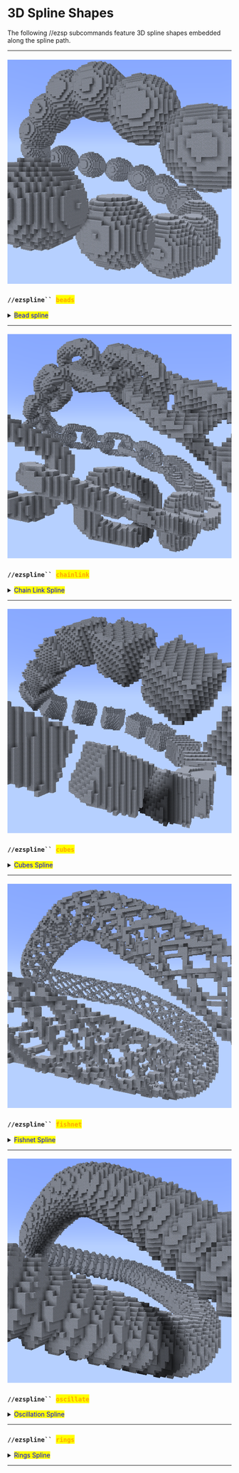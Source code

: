 # 3D Spline Shapes

The following //ezsp subcommands feature 3D spline shapes embedded along the spline path.

***

#### ![](../../.gitbook/assets/SplinesBeads.png)

### `//ezspline`` `<mark style="color:orange;">`beads`</mark>

<details>

<summary><mark style="color:blue;">Bead spline</mark></summary>

**`//ezsp beads <pattern>`** [**`<radii>`**](common-parameters.md#radius-progression-less-than-radii-greater-than) [**`[-t <angle>]`**](common-parameters.md#twist-t-less-than-angle-greater-than) [**`[-p <kbParameters>]`**](common-parameters.md#kochanek-bartel-parameters-p-less-than-kbparameters-greater-than) [**`[-q <quality>]`**](common-parameters.md#quality-q-less-than-quality-greater-than) [**`[-n <normalMode>]`**](common-parameters.md#spline-normal-mode-n-less-than-normalmode-greater-than) [**`[-h]`**](common-parameters.md#ingame-help-page-h)

Generates a beads-shaped spline along the selected positions.

* **`<Pattern>`**:
  * Specifies the block(s) the spline is made out of.

The remaining arguments are outlined on the [Common Parameters](common-parameters.md) subpage.

</details>

***

#### ![](../../.gitbook/assets/SplinesChainlink.png)

### `//ezspline`` `<mark style="color:orange;">`chainlink`</mark>

<details>

<summary><mark style="color:blue;">Chain Link Spline</mark></summary>

**`//ezsp chainlink <pattern>`** [**`<radii>`**](common-parameters.md#radius-progression-less-than-radii-greater-than) **`[extrusion] [inner] [offset] [major]`** **`[minor] [stretch]`** [**`[-t <angle>]`**](common-parameters.md#twist-t-less-than-angle-greater-than) [**`[-p <kbParameters>]`**](common-parameters.md#kochanek-bartel-parameters-p-less-than-kbparameters-greater-than) [**`[-q <quality>]`**](common-parameters.md#quality-q-less-than-quality-greater-than) [**`[-n <normalMode>]`**](common-parameters.md#spline-normal-mode-n-less-than-normalmode-greater-than) [**`[-h]`**](common-parameters.md#ingame-help-page-h)

Generates a chainlink-shaped spline along the selected positions.

* **`<Pattern>`**:
  * Specifies the block(s) the spline is made out of.
* **`[extrusion]`** (Default: 0.2):
  * The amount to length to add for each individual link along the chain.
* **`[inner]`** (Default: 1.0):
  * The inner radius ratio of each link.
* **`[offset]`** (Default: 0.0):
  * Amount to offset each link by, adjusting the overlap of the links in the chain.
* **`[major]`** (Default: 3.0):
  * The exponent defining the outer shape of an individual chain link.
* **`[minor]`** (Default: 3.0):
  * The exponent defining the shape of the cross-section of an individual chain link.
* **`[stretch]`** (Default: 1.0):
  * The stretch factor for the entire spline along the path.

We provide an interactive 3D plot to play around with all chain-link parameters: [<mark style="background-color:purple;">https://www.desmos.com/3d/jn07vcnfec</mark>](https://www.desmos.com/3d/jn07vcnfec)

The remaining arguments are outlined on the [Common Parameters](common-parameters.md) subpage.

</details>

***

#### ![](../../.gitbook/assets/SplinesCubes.png)

### `//ezspline`` `<mark style="color:orange;">`cubes`</mark>

<details>

<summary><mark style="color:blue;">Cubes Spline</mark></summary>

**`//ezsp cubes <pattern>`** [**`<radii>`**](common-parameters.md#radius-progression-less-than-radii-greater-than) **`[gap]`** [**`[-t <angle>]`**](common-parameters.md#twist-t-less-than-angle-greater-than) [**`[-p <kbParameters>]`**](common-parameters.md#kochanek-bartel-parameters-p-less-than-kbparameters-greater-than) [**`[-q <quality>]`**](common-parameters.md#quality-q-less-than-quality-greater-than) [**`[-n <normalMode>]`**](common-parameters.md#spline-normal-mode-n-less-than-normalmode-greater-than) [**`[-h]`**](common-parameters.md#ingame-help-page-h)

Generates a chainlink-shaped spline along the selected positions.

* **`<Pattern>`**:
  * Specifies the block(s) the spline is made out of.
* **`[gap]`** (Default: 1.0):
  * Sets the gap between cubes

The remaining arguments are outlined on the [Common Parameters](common-parameters.md) subpage.

</details>

***

#### ![](../../.gitbook/assets/SplinesFishnet.png)

### `//ezspline`` `<mark style="color:orange;">`fishnet`</mark>

<details>

<summary><mark style="color:blue;">Fishnet Spline</mark></summary>

**`//ezsp fishnet <pattern>`** [**`<radii>`**](common-parameters.md#radius-progression-less-than-radii-greater-than) **`[spacing] [depth] [width]`** [**`[-t <angle>]`**](common-parameters.md#twist-t-less-than-angle-greater-than) [**`[-p <kbParameters>]`**](common-parameters.md#kochanek-bartel-parameters-p-less-than-kbparameters-greater-than) [**`[-q <quality>]`**](common-parameters.md#quality-q-less-than-quality-greater-than) [**`[-n <normalMode>]`**](common-parameters.md#spline-normal-mode-n-less-than-normalmode-greater-than) [**`[-h]`**](common-parameters.md#ingame-help-page-h)

Generates a fishnet-shaped spline along the selected positions.

* **`<Pattern>`**:
  * Specifies the block(s) the spline is made out of.
* **`[spacing]`** (Default: 10):
  * The distance between the strings of the net. Measured in blocks.
* **`[depth]`** (Default: 2):
  * The depth of each string within the net. How much it protrudes towards the center of the spline. Measured in blocks.
* **`[width]`** (Default: 2):
  * The width of each string. Measured in blocks.

The remaining arguments are outlined on the [Common Parameters](common-parameters.md) subpage.

</details>

***

#### ![](../../.gitbook/assets/SplineOscillate.png)

### `//ezspline`` `<mark style="color:orange;">`oscillate`</mark>

<details>

<summary><mark style="color:blue;">Oscillation Spline</mark></summary>

**`//ezsp oscillate <pattern>`** [**`<radii>`**](common-parameters.md#radius-progression-less-than-radii-greater-than) **`[depth] [interval]`** [**`[-t <angle>]`**](common-parameters.md#twist-t-less-than-angle-greater-than) [**`[-p <kbParameters>]`**](common-parameters.md#kochanek-bartel-parameters-p-less-than-kbparameters-greater-than) [**`[-q <quality>]`**](common-parameters.md#quality-q-less-than-quality-greater-than) [**`[-n <normalMode>]`**](common-parameters.md#spline-normal-mode-n-less-than-normalmode-greater-than) [**`[-h]`**](common-parameters.md#ingame-help-page-h)

Generates a spline with an oscillating thickness along the selected positions.

* **`<Pattern>`**:
  * Specifies the block(s) the spline is made out of.
* **`[depth]`** (Default: 2):
  * Specifies how many blocks deep the ridges cut into the surface of the spline, measured in blocks.
* **`[interval]`** (Default: 5):
  * Specifies the distance between each ridge, measured in blocks.

The remaining arguments are outlined on the [Common Parameters](common-parameters.md) subpage.

</details>

***

####

### `//ezspline`` `<mark style="color:orange;">`rings`</mark>

<details>

<summary><mark style="color:blue;">Rings Spline</mark></summary>

**`//ezsp rings <pattern>`** [**`<radii>`**](common-parameters.md#radius-progression-less-than-radii-greater-than) **`[count] [thickness] [innerRadius]`** [**`[-t <angle>]`**](common-parameters.md#twist-t-less-than-angle-greater-than) [**`[-p <kbParameters>]`**](common-parameters.md#kochanek-bartel-parameters-p-less-than-kbparameters-greater-than) [**`[-q <quality>]`**](common-parameters.md#quality-q-less-than-quality-greater-than) [**`[-n <normalMode>]`**](common-parameters.md#spline-normal-mode-n-less-than-normalmode-greater-than) [**`[-h]`**](common-parameters.md#ingame-help-page-h)

Generates a spline of rings along the selected positions.

* **`<Pattern>`**:
  * Specifies the block(s) the spline is made out of.
* **`[count]`** (Default: 8):
  * Determines the number of rings.
* **`[thickness]`** (Default: 3.0):
  * Determines the width of each ring in the direction of the spline path, measured in blocks.
* **`[innerRadius]`** (Default: 0.7):
  * A value between 0 and 1, determining the size of the central hole in the ring.

The remaining arguments are outlined on the [Common Parameters](common-parameters.md) subpage.

</details>

***
